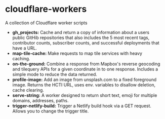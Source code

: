 # cloudflare-workers
A collection of Cloudflare worker scripts

* **gh_projects:** Cache and return a copy of information about a users public GitHib repositories that also includes the 5 most recent tags, contributor counts, subscriber counts, and successful deployments that have a URL.
* **map-tile-cache:** Make requests to map tile services with heavy caching.
* **on-the-ground:** Combine a response from Mapbox's reverse geocoding and tilequery APIs for a given coordinate in to one response. Includes a simple mode to reduce the data returned.
* **profile-image:** Add an image from unsplash.com to a fixed foreground image. Returns the HCTI URL, uses env. variables to disallow deletion, cache clearing.
* **serve-string:** A worker designed to return short text, emoji for multiple domains, addresses, paths.
* **trigger-netlify-build:** Trigger a Netlify build hook via a GET request. Allows you to change the trigger title.
